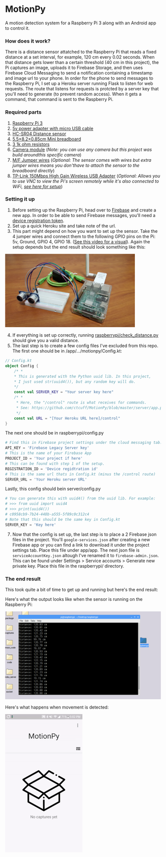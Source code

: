 
# MotionPy
A motion detection system for a Raspberry Pi 3 along with an Android app to control it. 

### How does it work? 
There is a distance sensor attatched to the Raspberry Pi that reads a fixed distance at a set interval, for example, 120 cm every 0.02 seconds. When that distance gets lower than a certain threshold (40 cm in this project), the Pi captures an image, uploads it to Firebase Storage, and then uses Firebase Cloud Messaging to send a notification containing a timestamp and image url to your phone. In order for the phone to send messages to the Raspberry Pi, I set up a Heroku server running Flask to listen for web requests. The route that listens for requests is protcted by a server key that you'll need to generate (to prevent random access). When it gets a command, that command is sent to the Raspberry Pi.

### Required parts
1) [Raspberry Pi 3](https://www.adafruit.com/product/3775?gclid=Cj0KCQjw7sDlBRC9ARIsAD-pDFraBQQclP4U5d4Z5qLc5kEgVZE71GuaBx1SW1VR0xpsSzxjjSjf1ycaAuubEALw_wcB)
2) [5v power adapter with micro USB cable](https://www.amazon.com/s?k=5v+2.5a+adapter&ref=nb_sb_noss_1)
3) [HC-SR04 Distance sensor](https://www.amazon.com/gp/product/B01GNEHJNC/ref=ppx_yo_dt_b_asin_title_o06_s00?ie=UTF8&psc=1)
4) [5.5×8.2×0.85cm Mini breadboard](https://www.amazon.com/gp/product/B0135IQ0ZC/ref=ppx_yo_dt_b_asin_title_o05_s00?ie=UTF8&psc=1)
5) [3 1k ohm resistors](https://www.amazon.com/gp/product/B07HDDWFDD/ref=ppx_yo_dt_b_asin_title_o05_s01?ie=UTF8&psc=1)
6) [Camera module](https://www.amazon.com/gp/product/B012V1HEP4/ref=ppx_yo_dt_b_asin_title_o03_s00?ie=UTF8&psc=1) (_Note: you can use any camera but this project was build aroundthis specific camera_)
7) [M/F Jumper wires](https://www.amazon.com/gp/product/B01GNEHJNC/ref=ppx_yo_dt_b_asin_title_o06_s00?ie=UTF8&psc=1) (_Optional: The sensor comes with wires but extra jumper wires means you don'thave to attach the sensor to the breadboard directly_)
8) [TP-Link 150Mbps High Gain Wireless USB Adapter](https://www.amazon.com/TP-Link-TL-WN722N-Wireless-network-Adapter/dp/B002SZEOLG/ref=asc_df_B002SZEOLG/?tag=hyprod-20&linkCode=df0&hvadid=312727440900&hvpos=1o1&hvnetw=g&hvrand=517085771556718726&hvpone=&hvptwo=&hvqmt=&hvdev=c&hvdvcmdl=&hvlocint=&hvlocphy=9011804&hvtargid=pla-318320045266&psc=1) (_Optional: Allows you to use VNC to view the Pi's screen remotely while it's also connected to WiFi, [see here for setup](https://www.raspberrypi.org/documentation/remote-access/vnc/)_)

### Setting it up
1) Before setting up the Raspberry Pi, head over to [Firebase](https://firebase.google.com/) and create a new app. In order to be able to send Firebase messages, you'll need a [device registration token](https://firebase.google.com/docs/cloud-messaging/android/client).
2) Set up a quick Heroku site and take note of the url.
3) This part might depend on how you want to set up the sensor. Take the 4 jumper wires and connect them to the following GPIO pins on the Pi: 5v, Ground, GPIO 4, GPIO 18. ([See this video for a visual](https://www.youtube.com/watch?v=kqJ8WYQu68w&)). Again the setup depends but the end result should look something like this:

<img src="https://github.com/ctcuff/MotionPy/blob/master/images/materials.jpg" width="420"></img>

4) If everything is set up correctly, running [raspberrypi/check_distance.py](https://github.com/ctcuff/MotionPy/blob/master/raspberrypi/check_distance.py) should give you a valid distance.
5) The last step is to create a few config files I've excluded from this repo. The first one should be in /app/.../motionpy/Config.kt:

```kotlin
// Config.kt
object Config {
    /* *
    * This is generated with the Python uuid lib. In this project,
    * I just used str(uuid4()), but any random key will do.
    */
    const val SERVER_KEY = "Your server key here"
    /* *
     * Here, the "/control" route is what receives for commands.
     * See: https://github.com/ctcuff/MotionPy/blob/master/server/app.py#L43
     */
    const val URL = "[Your Heroku URL here]/control"
}
```
The next one should be in raspberrypi/config.py
```python
# Find this in Firebase project settings under the cloud messaging tab.
API_KEY = 'Firebase Legacy Server key'
# This is the name of your Firebase App
PROJECT_ID = 'Your project if here'
# This can be found with step 1 of the setup.
REGISTRATION_ID = 'Device regidtration id'
# This is the same url thats in Config.kt (minus the /control route)
SERVER_URL = 'Your Heroku server URL'
```
Lastly, this config should bein server/config.py
```python
# You can generate this with uuid4() from the uuid lib. For example:
# >>> from uuid import uuid4
# >>> print(uuid4())
# c0958cb9-7b24-448b-a555-5f89c0c312c4
# Note that this should be the same key in Config.kt
SERVER_KEY = 'Key here'
```
7) Now that the config is set up, the last step is to place a 2 Firebase json files in the project. You'll `google-services.json` after creating a new Firebase app or you can find a link to download it under the project settings tab. Place this file under app/app. The next json file is `serviceAccountKey.json` altough I've renamed it to `firebase-admin.json`. This can be found under Settings > Service accounts > Generate new private key. Place this file in the raspberrypi/ directory.

### The end result
This took quite a bit of time to get up and running but here's the end result:

Here's what the output looks like when the sensor is running on the Raspberry Pi:

<img src="https://github.com/ctcuff/MotionPy/blob/master/images/sensor-running.png" width="550"></img>

Here's what happens when movement is detected:

<img src="https://github.com/ctcuff/MotionPy/blob/master/images/app-movement.gif" width="250"></img>

